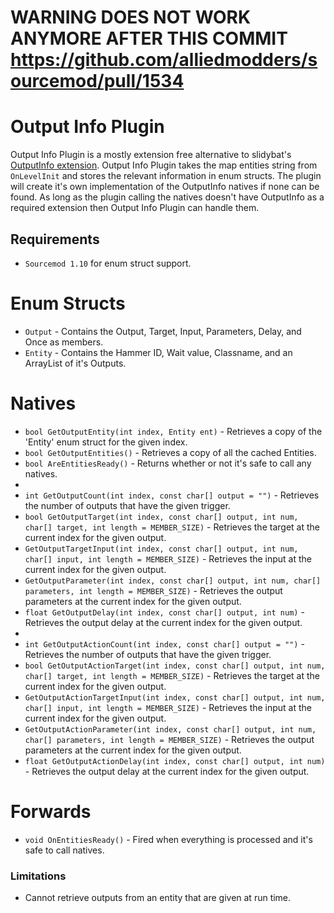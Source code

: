 # WARNING DOES NOT WORK ANYMORE AFTER THIS COMMIT https://github.com/alliedmodders/sourcemod/pull/1534

# Output Info Plugin

Output Info Plugin is a mostly extension free alternative to slidybat's [OutputInfo extension](https://github.com/SlidyBat/sm-ext-outputinfo). Output Info Plugin takes the map entities string from `OnLevelInit` and stores the relevant information in enum structs. The plugin will create it's own implementation of the OutputInfo natives if none can be found. As long as the plugin calling the natives doesn't have OutputInfo as a required extension then Output Info Plugin can handle them.

## Requirements
  - `Sourcemod 1.10` for enum struct support.

# Enum Structs
  - `Output` - Contains the Output, Target, Input, Parameters, Delay, and Once as members.
  - `Entity` - Contains the Hammer ID, Wait value, Classname, and an ArrayList of it's Outputs.

# Natives
  - `bool GetOutputEntity(int index, Entity ent)` - Retrieves a copy of the 'Entity' enum struct for the given index.
  - `bool GetOutputEntities()` - Retrieves a copy of all the cached Entities.
  - `bool AreEntitiesReady()` - Returns whether or not it's safe to call any natives.
  -
  - `int GetOutputCount(int index, const char[] output = "")` - Retrieves the number of outputs that have the given trigger.
  - `bool GetOutputTarget(int index, const char[] output, int num, char[] target, int length = MEMBER_SIZE)` - Retrieves the target at the current index for the given output.
  - `GetOutputTargetInput(int index, const char[] output, int num, char[] input, int length = MEMBER_SIZE)` - Retrieves the input at the current index for the given output.
  - `GetOutputParameter(int index, const char[] output, int num, char[] parameters, int length = MEMBER_SIZE)` - Retrieves the output parameters at the current index for the given output.
  - `float GetOutputDelay(int index, const char[] output, int num)` - Retrieves the output delay at the current index for the given output.
  -
  - `int GetOutputActionCount(int index, const char[] output = "")` - Retrieves the number of outputs that have the given trigger.
  - `bool GetOutputActionTarget(int index, const char[] output, int num, char[] target, int length = MEMBER_SIZE)` - Retrieves the target at the current index for the given output.
  - `GetOutputActionTargetInput(int index, const char[] output, int num, char[] input, int length = MEMBER_SIZE)` - Retrieves the input at the current index for the given output.
  - `GetOutputActionParameter(int index, const char[] output, int num, char[] parameters, int length = MEMBER_SIZE)` - Retrieves the output parameters at the current index for the given output.
  - `float GetOutputActionDelay(int index, const char[] output, int num)` - Retrieves the output delay at the current index for the given output.

# Forwards
  - `void OnEntitiesReady()` - Fired when everything is processed and it's safe to call natives.

### Limitations
  - Cannot retrieve outputs from an entity that are given at run time.
